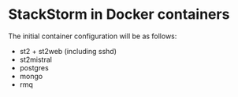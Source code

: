# StackStorm in Docker containers

The initial container configuration will be as follows:

 - st2 + st2web (including sshd)
 - st2mistral
 - postgres
 - mongo
 - rmq
